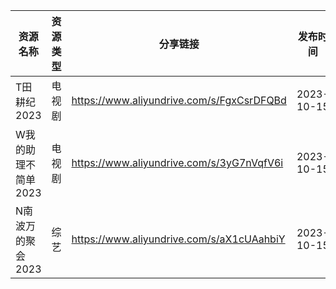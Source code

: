 | 资源名称         | 资源类型 | 分享链接                                      | 发布时间       |
| ------------ | ---- | ----------------------------------------- | ---------- |
| T田耕纪2023     | 电视剧  | https://www.aliyundrive.com/s/FgxCsrDFQBd | 2023-10-15 |
| W我的助理不简单2023 | 电视剧  | https://www.aliyundrive.com/s/3yG7nVqfV6i | 2023-10-15 |
| N南波万的聚会2023  | 综艺   | https://www.aliyundrive.com/s/aX1cUAahbiY | 2023-10-15 |
